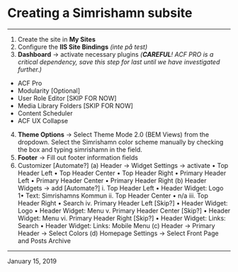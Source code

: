 # Creating a Simrishamn subsite

---

1. Create the site in **My Sites**
2. Configure the **IIS Site Bindings** *(inte på test)*
3. **Dashboard** -> activate necessary plugins *(**CAREFUL**! ACF PRO is a critical dependency, save this step for last until we have investigated further.)* 
- ACF Pro
- Modularity [Optional]
- User Role Editor [SKIP FOR NOW]
- Media Library Folders [SKIP FOR NOW]
- Content Scheduler
- ACF UX Collapse
4. **Theme Options** -> Select Theme Mode 2.0 (BEM Views) from the dropdown. Select the Simrishamn color scheme manually by checking the box and typing simrishamn in the field. 
5. **Footer** -> Fill out footer information ﬁelds 
6. Customizer [Automate?] (a) Header -> Widget Settings -> activate • Top Header Left • Top Header Center • Top Header Right • Primary Header Left • Primary Header Center • Primary Header Right (b) Header Widgets -> add [Automate?] i. Top Header Left • Header Widget: Logo 1• Text: Simrishamns Kommun ii. Top Header Center • n/a iii. Top Header Right • Search iv. Primary Header Left [Skip?] • Header Widget: Logo • Header Widget: Menu v. Primary Header Center [Skip?] • Header Widget: Menu vi. Primary Header Right [Skip?] • Header Widget: Links: Search • Header Widget: Links: Mobile Menu (c) Header -> Primary Header -> Select Colors (d) Homepage Settings -> Select Front Page and Posts Archive

---

January 15, 2019
